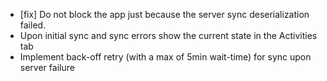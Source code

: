 - [fix] Do not block the app just because the server sync deserialization failed.
- Upon initial sync and sync errors show the current state in the Activities tab
- Implement back-off retry (with a max of 5min wait-time) for sync upon server failure

